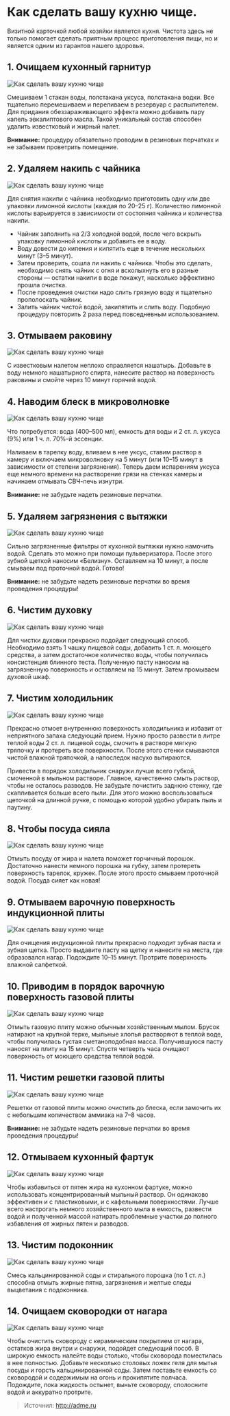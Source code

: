 # Как сделать вашу кухню чище.
Визитной карточкой любой хозяйки является кухня. Чистота здесь не только помогает сделать приятным процесс приготовления пищи, но и является одним из гарантов нашего здоровья.

## 1. Очищаем кухонный гарнитур

![Как сделать вашу кухню чище](/images/Houseworks/Clearing/howto_kuhnya_chische_002.jpg 'Как сделать вашу кухню чище')

Смешиваем 1 стакан воды, полстакана уксуса, полстакана водки. Все тщательно перемешиваем и переливаем в резервуар с распылителем. Для придания обеззараживающего эффекта можно добавить пару капель эвкалиптового масла. Такой уникальный состав способен удалить известковый и жирный налет.

**Внимание:** процедуру обязательно проводим в резиновых перчатках и не забываем проветрить помещение.

## 2. Удаляем накипь с чайника

![Как сделать вашу кухню чище](/images/Houseworks/Clearing/howto_kuhnya_chische_003.jpg 'Как сделать вашу кухню чище')

Для снятия накипи с чайника необходимо приготовить одну или две упаковки лимонной кислоты (каждая по 20–25 г). Количество лимонной кислоты варьируется в зависимости от состояния чайника и количества накипи.

- Чайник заполнить на 2/3 холодной водой, после чего вскрыть упаковку лимонной кислоты и добавить ее в воду.
- Воду довести до кипения и кипятить еще в течение нескольких минут (3–5 минут).
- Затем проверить, сошла ли накипь с чайника. Чтобы это сделать, необходимо снять чайник с огня и всколыхнуть его в разные стороны — остатки накипи в воде покажут, насколько эффективно прошла очистка.
- После проведения очистки надо слить грязную воду и тщательно прополоскать чайник.
- Залить чайник чистой водой, закипятить и слить воду. Подобную процедуру повторить 2 раза перед повседневным использованием.

## 3. Отмываем раковину

![Как сделать вашу кухню чище](/images/Houseworks/Clearing/howto_kuhnya_chische_004.jpg 'Как сделать вашу кухню чище')

С известковым налетом неплохо справляется нашатырь. Добавьте в воду немного нашатырного спирта, нанесите раствор на поверхность раковины и смойте через 10 минут горячей водой.

## 4. Наводим блеск в микроволновке

![Как сделать вашу кухню чище](/images/Houseworks/Clearing/howto_kuhnya_chische_005.jpg 'Как сделать вашу кухню чище')

Что потребуется: вода (400–500 мл), емкость для воды и 2 ст. л. уксуса (9%) или 1 ч. л. 70%-й эссенции.

Наливаем в тарелку воду, вливаем в нее уксус, ставим раствор в камеру и включаем микроволновку на 5 минут (или 10–15 минут в зависимости от степени загрязнения). Теперь даем испарениям уксуса еще немного времени на растворение грязи на стенках камеры и начинаем отмывать СВЧ-печь изнутри.

**Внимание:** не забудьте надеть резиновые перчатки.

## 5. Удаляем загрязнения с вытяжки

![Как сделать вашу кухню чище](/images/Houseworks/Clearing/howto_kuhnya_chische_006.jpg 'Как сделать вашу кухню чище')

Сильно загрязненные фильтры от кухонной вытяжки нужно намочить водой. Сделать это можно при помощи пульверизатора. После этого зубной щеткой наносим «Белизну». Оставляем на 10 минут, а после смываем под проточной водой. Готово!

**Внимание:** не забудьте надеть резиновые перчатки во время проведения процедуры!

## 6. Чистим духовку

![Как сделать вашу кухню чище](/images/Houseworks/Clearing/howto_kuhnya_chische_007.jpg 'Как сделать вашу кухню чище')

Для чистки духовки прекрасно подойдет следующий способ. Необходимо взять 1 чашку пищевой соды, добавить 1 ст. л. моющего средства, а затем достаточное количество воды, чтобы получилась консистенция блинного теста. Полученную пасту наносим на загрязненную поверхность и оставляем на 15 минут. Затем промываем духовой шкаф.

## 7. Чистим холодильник

![Как сделать вашу кухню чище](/images/Houseworks/Clearing/howto_kuhnya_chische_008.jpg 'Как сделать вашу кухню чище')

Прекрасно отмоет внутреннюю поверхность холодильника и избавит от неприятного запаха следующий прием. Нужно просто развести в литре теплой воды 2 ст. л. пищевой соды, смочить в растворе мягкую тряпочку и протереть все поверхности. После этого стенки смываются чистой влажной тряпочкой, а напоследок насухо вытираются.

Привести в порядок холодильник снаружи лучше всего губкой, смоченной в мыльном растворе. Главное, качественно смыть раствор, чтобы не осталось разводов. Не забудьте почистить заднюю стенку, где скапливается больше всего пыли. Для этого можно воспользоваться щеточкой на длинной ручке, с помощью которой удобно убирать пыль и паутину.

## 8. Чтобы посуда сияла

![Как сделать вашу кухню чище](/images/Houseworks/Clearing/howto_kuhnya_chische_009.jpg 'Как сделать вашу кухню чище')

Отмыть посуду от жира и налета поможет горчичный порошок. Достаточно нанести немного порошка на губку, затем протереть поверхность тарелок, кружек. После этого просто смываем проточной водой. Посуда сияет как новая!

## 9. Отмываем варочную поверхность индукционной плиты

![Как сделать вашу кухню чище](/images/Houseworks/Clearing/howto_kuhnya_chische_010.jpg 'Как сделать вашу кухню чище')

Для очищения индукционной плиты прекрасно подходит зубная паста и зубная щетка. Просто выдавите пасту на щетку и нанесите на места, где образовался нагар. Подождите 10–15 минут. Протрите поверхность влажной салфеткой.

## 10. Приводим в порядок варочную поверхность газовой плиты

![Как сделать вашу кухню чище](/images/Houseworks/Clearing/howto_kuhnya_chische_011.jpg 'Как сделать вашу кухню чище')

Отмыть газовую плиту можно обычным хозяйственным мылом. Брусок натирают на крупной терке, мыльные хлопья растворяют в теплой воде, чтобы получилась густая сметаноподобная масса. Получившуюся пасту наносят на плиту на 15 минут. Спустя четверть часа очищают поверхность от моющего средства теплой водой.

## 11. Чистим решетки газовой плиты

![Как сделать вашу кухню чище](/images/Houseworks/Clearing/howto_kuhnya_chische_012.jpg 'Как сделать вашу кухню чище')

Решетки от газовой плиты можно очистить до блеска, если замочить их с небольшим количеством аммиака на 7–8 часов.

**Внимание:** не забудьте надеть резиновые перчатки во время проведения процедуры!

## 12. Отмываем кухонный фартук

![Как сделать вашу кухню чище](/images/Houseworks/Clearing/howto_kuhnya_chische_013.jpg 'Как сделать вашу кухню чище')

Чтобы избавиться от пятен жира на кухонном фартуке, можно использовать концентрированный мыльный раствор. Он одинаково эффективен и с пластиковыми, и с кафельными поверхностями. Лучше всего настрогать немного хозяйственного мыла в емкость, развести водой и полученной массой натирать проблемные участки до полного избавления от жирных пятен и разводов.

## 13. Чистим подоконник

![Как сделать вашу кухню чище](/images/Houseworks/Clearing/howto_kuhnya_chische_014.jpg 'Как сделать вашу кухню чище')

Смесь кальцинированной соды и стирального порошка (по 1 ст. л.) способна отмыть жирные пятна, загрязнения и желтые следы выцветания с подоконника.

## 14. Очищаем сковородки от нагара

![Как сделать вашу кухню чище](/images/Houseworks/Clearing/howto_kuhnya_chische_015.jpg 'Как сделать вашу кухню чище')

Чтобы очистить сковороду с керамическим покрытием от нагара, остатков жира внутри и снаружи, подойдет следующий пособ. В широкую емкость налейте воды столько, чтобы сковорода поместилась в нее полностью. Добавьте несколько столовых ложек геля для мытья посуды и горсть кальцинированной соды. Затем поставьте емкость со сковородой и содержимым на огонь и прокипятите полчаса. Подождите, пока жидкость остынет, выньте сковороду, сполосните водой и аккуратно протрите.

> Источнил: http://adme.ru
